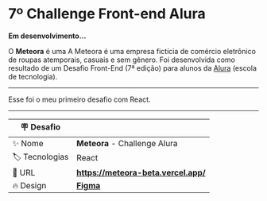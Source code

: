 <div id='top'>
  <h1>7º Challenge Front-end Alura</h1>
</div>

**Em desenvolvimento...**

O **Meteora** é uma A Meteora é uma empresa fictícia de comércio eletrônico de roupas atemporais, casuais e sem gênero. Foi desenvolvida como resultado de um Desafio Front-End (7ª edição) para alunos da [Alura](https://www.alura.com.br) (escola de tecnologia).

---
Esse foi o meu primeiro desafio com React.

---

| 🪧 Desafio |  |
| ------------- | - |
| ✨ Nome       | **Meteora** - Challenge Alura |
| 🏷️ Tecnologias | React |
| 🚀 URL         | **https://meteora-beta.vercel.app/** |
| 🔥 Design     | [**Figma**](https://www.figma.com/file/2TLgt8UjsWUViWlmpXu5Fz/Challenge-Front-end-%7C-Loja-Meteora?type=design&node-id=2386-3188&mode=design&t=Ma3HxW8ptvFQm6hM-0) |
